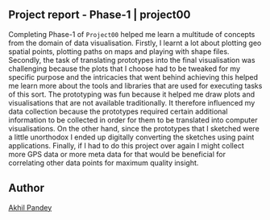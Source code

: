 ## Project report - Phase-1 | project00

Completing Phase-1 of `Project00`  helped me learn a multitude of concepts from the domain of data visualisation. Firstly, I learnt a lot about plotting geo spatial points, plotting paths on maps and playing with shape files. Secondly, the task of translating prototypes into the final visualisation was challenging because the plots that I choose had to be tweaked for my specific purpose and the intricacies that went behind achieving this helped me learn more about the tools and libraries that are used for executing tasks of this sort.  The prototyping was fun because it helped me draw plots and visualisations that are not available traditionally. It therefore influenced my data collection because the prototypes required certain additional information to be collected in order for them to be translated into computer visualisations.  On the other hand, since the prototypes that I sketched were a little unorthodox I ended up digitally converting the sketches using paint applications. Finally, if I had to do this project over again I might collect more GPS data or more meta data for that would be beneficial for correlating other data points for maximum quality insight.

## Author
[Akhil Pandey](https://github.com/akhilpandey95)
